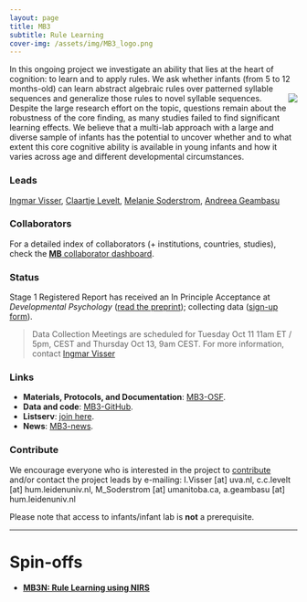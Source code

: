 ```yaml
---
layout: page
title: MB3
subtitle: Rule Learning
cover-img: /assets/img/MB3_logo.png
---
```


<!--
To-do:
- replace image placeholders.
- add collaborators map.

- publication?
-->

In this ongoing project we investigate an ability that lies at the heart of cognition: to learn and to apply rules. We ask whether infants (from 5 to 12 months-old) can learn abstract algebraic rules over patterned syllable sequences and generalize those rules to novel syllable sequences. <img style="float: right;" src="/assets/img/BLL1_300px.jpg"> Despite the large research effort on the topic, questions remain about the robustness of the core finding, as many studies failed to find significant learning effects. We believe that a multi-lab approach with a large and diverse sample of infants has the potential to uncover whether and to what extent this core cognitive ability is available in young infants and how it varies across age and different developmental circumstances.

### Leads
[Ingmar Visser](https://www.uva.nl/profiel/v/i/i.visser/i.visser.html?cb), [Claartje Levelt](https://www.universiteitleiden.nl/en/staffmembers/claartje-levelt#tab-1), [Melanie Soderstrom](https://home.cc.umanitoba.ca/~soderstr/), [Andreea Geambasu](https://www.universiteitleiden.nl/en/staffmembers/andreea-geambasu#tab-1)

### Collaborators
For a detailed index of collaborators (+ institutions, countries, studies), check the [**MB** collaborator dashboard](https://manybabies.shinyapps.io/shiny_mb_map/).

<!-- Flourish
<div class="flourish-embed flourish-map" data-src="visualisation/2520272" data-url="https://flo.uri.sh/visualisation/2520272/embed"><script src="https://public.flourish.studio/resources/embed.js"></script></div>
-->

### Status
Stage 1 Registered Report has received an In Principle Acceptance at *Developmental Psychology* ([read the preprint](https://psyarxiv.com/aex7v/)); collecting data ([sign-up form](https://umanitobapsych.az1.qualtrics.com/jfe/form/SV_4NiYE6jM0399g7r)).

> Data Collection Meetings are scheduled for Tuesday Oct 11 11am ET / 5pm, CEST and Thursday Oct 13, 9am CEST. For more information, contact [Ingmar Visser](mailto:i.visser@uva.nl)

### Links
* **Materials, Protocols, and Documentation**: [MB3-OSF](https://osf.io/kqu9v/).
* **Data and code**: [MB3-GitHub](https://github.com/manybabies/mb3-rules).
* **Listserv**: [join here](https://mailman.stanford.edu/mailman/listinfo/manybabies3).
* **News**: [MB3-news]({{site.baseurl}}/tags/#MB3).

### Contribute
We encourage everyone who is interested in the project to [contribute]({{site.baseurl}}/get_involved/) and/or contact the project leads by e-mailing: I.Visser [at] uva.nl, c.c.levelt [at] hum.leidenuniv.nl, M_Soderstrom [at] umanitoba.ca, a.geambasu [at] hum.leidenuniv.nl

Please note that access to infants/infant lab is **not** a prerequisite.

<!-- ### Publications -->

***

# Spin-offs
* [**MB3N: Rule Learning using NIRS**]({{site.baseurl}}/MB3N/)
